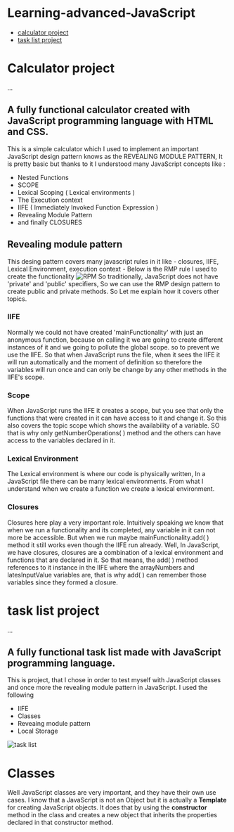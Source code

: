 # Learning-advanced-JavaScript
* [calculator project](https://github.com/nguHelon/learning-advanced-Javascript/edit/master/READMe.md#calculator-project)
* [task list project](https://github.com/nguHelon/learning-advanced-Javascript/blob/master/READMe.md#task-list-project)

# Calculator project

...
## A fully functional calculator created with JavaScript programming language with HTML and CSS.
This is a simple calculator which I used to implement an important JavaScript design pattern knows as the REVEALING MODULE PATTERN, It is pretty basic but thanks to it I understood many JavaScript concepts like :

* Nested Functions
* SCOPE
* Lexical Scoping ( Lexical environments )
* The Execution context 
* IIFE ( Immediately Invoked Function Expression )
* Revealing Module Pattern
* and finally CLOSURES

## Revealing module pattern
This desing pattern covers many javascript rules in it like - closures, IIFE, Lexical Environment, execution context - Below is the RMP rule I used to create the functionality
![RPM](https://user-images.githubusercontent.com/112963092/202444318-40ca2516-1cc0-4c45-bd7a-cf2b35600724.png)
So traditionally, JavaScript does not have 'private' and 'public' specifiers, So we can use the RMP design pattern to create public and private methods. So Let me explain how it covers other topics.

### IIFE
Normally we could not have created 'mainFunctionality' with just an anonymous function, because on calling it we are going to create different instances of it and we going to pollute the global scope. so to prevent we use the IIFE. So that when JavaScript runs the file, when it sees the IIFE it will run automatically and the moment of definition so therefore the variables will run once and can only be change by any other methods in the IIFE's scope. 

### Scope
When JavaScript runs the IIFE it creates a scope, but you see that only the functions that were created in it can have access to it and change it. So this also covers the topic scope which shows the availability of a variable. SO that is why only getNumberOperations( ) method and the others can have access to the variables declared in it.

### Lexical Environment
The Lexical environment is where our code is physically written, In a JavaScript file there can be many lexical environments. From what I understand when we create a function we create a lexical environment.

### Closures
Closures here play a very important role. Intuitively speaking we know that when we run a functionality and its completed, any variable in it can not more be accessible. But when we run maybe mainFunctionality.add( ) method it still works even though the IIFE run already. Well, In JavaScript, we have closures, closures are a combination of a lexical environment and functions that are declared in it. So that means, the add( ) method references to it instance in the IIFE where the arrayNumbers and latesInputValue variables are, that is why add( ) can remember those variables since they formed a closure.

# task list project

...
## A fully functional task list made with JavaScript programming language.
This is project, that I chose in order to test myself with JavaScript classes and once more the revealing module pattern in JavaScript. I used the following

* IIFE
* Classes
* Reveaing module pattern
* Local Storage

![task list](https://user-images.githubusercontent.com/112963092/203365619-46f42b6a-830e-4917-bbac-915b0b6927f3.png)

# Classes
Well JavaScript classes are very important, and they have their own use cases. I know that a JavaScript is not an Object but it is actually a **Template** for creating JavaScript objects. It does that by using the **constructor** method in the class and creates a new object that inherits the properties declared in that constructor method.

